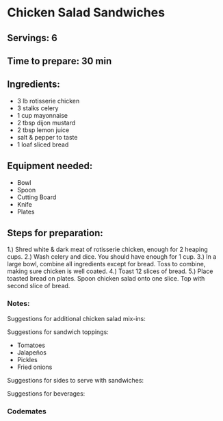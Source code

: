 # Chicken Salad Sandwiches

## Servings: 6

## Time to prepare: 30 min

## Ingredients:
- 3 lb rotisserie chicken
- 3 stalks celery
- 1 cup mayonnaise
- 2 tbsp dijon mustard
- 2 tbsp lemon juice
- salt & pepper to taste
- 1 loaf sliced bread

## Equipment needed:
- Bowl
- Spoon
- Cutting Board
- Knife
- Plates

## Steps for preparation:
1.) Shred white & dark meat of rotisserie chicken, enough for 2 heaping cups.
2.) Wash celery and dice. You should have enough for 1 cup.
3.) In a large bowl, combine all ingredients except for bread.  Toss to combine, making sure chicken is well coated.
4.) Toast 12 slices of bread.
5.) Place toasted bread on plates. Spoon chicken salad onto one slice.  Top with second slice of bread.


### Notes:
Suggestions for additional chicken salad mix-ins:

Suggestions for sandwich toppings:

- Tomatoes
- Jalapeños
- Pickles
- Fried onions

Suggestions for sides to serve with sandwiches:

Suggestions for beverages:


### Codemates #
